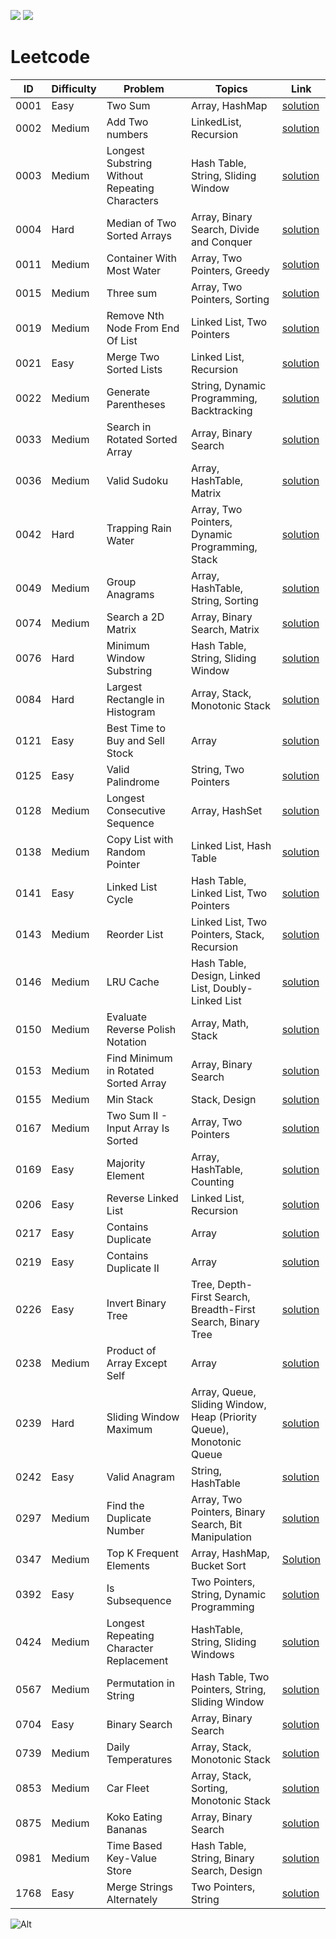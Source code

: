 [![](https://github.com/dksifoua/leetcode/actions/workflows/leetcode.yaml/badge.svg)](https://github.com/dksifoua/leetcode/actions/workflows/leetcode.yaml/badge.svg)
[![](https://img.shields.io/codecov/c/github/dksifoua/leetcode?color=blue)](https://img.shields.io/codecov/c/github/dksifoua/leetcode?color=blue)

# Leetcode

| ID   | Difficulty | Problem                                        | Topics                                                               | Link                                                                      |
|------|------------|------------------------------------------------|----------------------------------------------------------------------|---------------------------------------------------------------------------|
| 0001 | Easy       | Two Sum                                        | Array, HashMap                                                       | [solution](./docs/0001-Two-Sum.md)                                        |
| 0002 | Medium     | Add Two numbers                                | LinkedList, Recursion                                                | [solution](./docs/0002-Add-Two-Numbers.md)                                |
| 0003 | Medium     | Longest Substring Without Repeating Characters | Hash Table, String, Sliding Window                                   | [solution](./docs/0003-Longest-Substring-Without-Repeating-Characters.md) |
| 0004 | Hard       | Median of Two Sorted Arrays                    | Array, Binary Search, Divide and Conquer                             | [solution](./docs/0004-Median-of-Two-Sorted-Arrays.md)                    |
| 0011 | Medium     | Container With Most Water                      | Array, Two Pointers, Greedy                                          | [solution](./docs/0011-Container-With-Most-Water.md)                      |
| 0015 | Medium     | Three sum                                      | Array, Two Pointers, Sorting                                         | [solution](./docs/0015-Three-Sum.md)                                      |
| 0019 | Medium     | Remove Nth Node From End Of List               | Linked List, Two Pointers                                            | [solution](./docs/0019-Remove-Nth-Node-From-End-Of-List.md)               |
| 0021 | Easy       | Merge Two Sorted Lists                         | Linked List, Recursion                                               | [solution](./docs/0021-Merge-Two-Sorted-Lists.md)                         |
| 0022 | Medium     | Generate Parentheses                           | String, Dynamic Programming, Backtracking                            | [solution](./docs/0022-Generate-Parentheses.md)                           |
| 0033 | Medium     | Search in Rotated Sorted Array                 | Array, Binary Search                                                 | [solution](./docs/0033-Search-In-Rotated-Sorted-Array.md)                 |
| 0036 | Medium     | Valid Sudoku                                   | Array, HashTable, Matrix                                             | [solution](./docs/0036-Valid-Sudoku.md)                                   |
| 0042 | Hard       | Trapping Rain Water                            | Array, Two Pointers, Dynamic Programming, Stack                      | [solution](./docs/0042-Trapping-Rain-Water.md)                            |
| 0049 | Medium     | Group Anagrams                                 | Array, HashTable, String, Sorting                                    | [solution](./docs/0049-Group-Anagrams.md )                                |
| 0074 | Medium     | Search a 2D Matrix                             | Array, Binary Search, Matrix                                         | [solution](./docs/0074-Search-A-2D-Matrix.md)                             |
| 0076 | Hard       | Minimum Window Substring                       | Hash Table, String, Sliding Window                                   | [solution](./docs/0076-Mininum-Window-Substring.md)                       |
| 0084 | Hard       | Largest Rectangle in Histogram                 | Array, Stack, Monotonic Stack                                        | [solution](./docs/0084-Largest-Rectangle-In-Histogram.md)                 |
| 0121 | Easy       | Best Time to Buy and Sell Stock                | Array                                                                | [solution](./docs/0121-Best-Time-to-Buy-and-Sell-Stock.md)                |
| 0125 | Easy       | Valid Palindrome                               | String, Two Pointers                                                 | [solution](./docs/0125-Valid-Palindrome.md)                               |       
| 0128 | Medium     | Longest Consecutive Sequence                   | Array, HashSet                                                       | [solution](./docs/0128-Longest-Consecutive-Sequence.md)                   |
| 0138 | Medium     | Copy List with Random Pointer                  | Linked List, Hash Table                                              | [solution](./docs/0138-Copy-List-With-Random-Pointer.md)                  |                                       
| 0141 | Easy       | Linked List Cycle                              | Hash Table, Linked List, Two Pointers                                | [solution](./docs/0141-Linked-List-Cycle.md)                              |
| 0143 | Medium     | Reorder List                                   | Linked List, Two Pointers, Stack, Recursion                          | [solution](./docs/0143-Reorder-List.md)                                   |               
| 0146 | Medium     | LRU Cache                                      | Hash Table, Design, Linked List, Doubly-Linked List                  | [solution](./docs/0146-LRU-Cache.md)                                      |
| 0150 | Medium     | Evaluate Reverse Polish Notation               | Array, Math, Stack                                                   | [solution](./docs/0150-Evaluate-Reverse-Polish-Notation.md)               |
| 0153 | Medium     | Find Minimum in Rotated Sorted Array           | Array, Binary Search                                                 | [solution](./docs/0153-Find-Minimum-In-Rotated-Sorted-Array.md)           |
| 0155 | Medium     | Min Stack                                      | Stack, Design                                                        | [solution](./docs/0155-Min-Stack.md)                                      |
| 0167 | Medium     | Two Sum II - Input Array Is Sorted             | Array, Two Pointers                                                  | [solution](./docs/0167-Two-Sum-II-Array-Is-Sorted.md)                     |
| 0169 | Easy       | Majority Element                               | Array, HashTable, Counting                                           | [solution](./docs/0169-Majority-Element.md)                               |
| 0206 | Easy       | Reverse Linked List                            | Linked List, Recursion                                               | [solution](./docs/0206-Reverse-Linked-List.md)                            |
| 0217 | Easy       | Contains Duplicate                             | Array                                                                | [solution](./docs/0217-Contains-Duplicate.md)                             |
| 0219 | Easy       | Contains Duplicate II                          | Array                                                                | [solution](./docs/0219-Contains-Duplicate-II.md)                          |
| 0226 | Easy       | Invert Binary Tree                             | Tree, Depth-First Search, Breadth-First Search, Binary Tree          | [solution](./docs/0226-Invert-Binary-Tree.md)                             |
| 0238 | Medium     | Product of Array Except Self                   | Array                                                                | [solution](./docs/0238-Product-Of-Array-Except-Self.md)                   |
| 0239 | Hard       | Sliding Window Maximum                         | Array, Queue, Sliding Window, Heap (Priority Queue), Monotonic Queue | [solution](./docs/0239-Sliding-Window-Maximum.md)                         |
| 0242 | Easy       | Valid Anagram                                  | String, HashTable                                                    | [solution](./docs/0242-Valid-Anagram.md)                                  |   
| 0297 | Medium     | Find the Duplicate Number                      | Array, Two Pointers, Binary Search, Bit Manipulation                 | [solution](./docs/0287-Find-The-Duplicate-Number.md)                      |
| 0347 | Medium     | Top K Frequent Elements                        | Array, HashMap, Bucket Sort                                          | [Solution](./docs/0347-Top-K-Frequent-Elements.md)                        |
| 0392 | Easy       | Is Subsequence                                 | Two Pointers, String, Dynamic Programming                            | [solution](./docs/0392-Is-Subsequence.md)                                 |
| 0424 | Medium     | Longest Repeating Character Replacement        | HashTable, String, Sliding Windows                                   | [solution](./docs/0424-Longest-Repeating-Character-Replacement.md)        |
| 0567 | Medium     | Permutation in String                          | Hash Table, Two Pointers, String, Sliding Window                     | [solution](./docs/0567-Permutation-In-String.md)                          |
| 0704 | Easy       | Binary Search                                  | Array, Binary Search                                                 | [solution](./docs/0704-Binary-Search.md)                                  |
| 0739 | Medium     | Daily Temperatures                             | Array, Stack, Monotonic Stack                                        | [solution](./docs/0139-Daily-Temperatures.md)                             |
| 0853 | Medium     | Car Fleet                                      | Array, Stack, Sorting, Monotonic Stack                               | [solution](./docs/0853-Car-Fleet.md)                                      |
| 0875 | Medium     | Koko Eating Bananas                            | Array, Binary Search                                                 | [solution](./docs/0875-Koko-Eating-Bananas.md)                            |
| 0981 | Medium     | Time Based Key-Value Store                     | Hash Table, String, Binary Search, Design                            | [solution](./docs/0981-Time-Based-Key-Value-Store.md)                     |
| 1768 | Easy       | Merge Strings Alternately                      | Two Pointers, String                                                 | [solution](./docs/1768-Merge-Strings-Alternately.md)                      |

![Alt](https://repobeats.axiom.co/api/embed/3071ed0c351defe6d37f0d25b516d3314bbf9f30.svg "RepoBeats analytics image")

